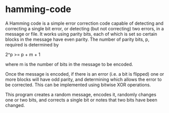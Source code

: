 # hamming-code

A Hamming code is a simple error correction code capable of detecting and correcting a single bit error, or detecting (but not correcting) two errors, in a message or file. It works using parity bits, each of which is set so certain blocks in the message have even parity. The number of parity bits, p, required is determined by

2^p >= p + m + 1

where m is the number of bits in the message to be encoded.

Once the message is encoded, if there is an error (i.e. a bit is flipped) one or more blocks will have odd parity, and determining which allows the error to be corrected. This can be implemented using bitwise XOR operations.

This program creates a random message, encodes it, randomly changes one or two bits, and corrects a single bit or notes that two bits have been changed.
